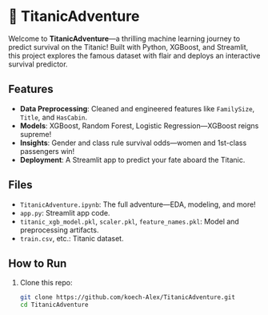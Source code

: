 # 🚢 TitanicAdventure

Welcome to **TitanicAdventure**—a thrilling machine learning journey to predict survival on the Titanic! Built with Python, XGBoost, and Streamlit, this project explores the famous dataset with flair and deploys an interactive survival predictor.

## Features

- **Data Preprocessing**: Cleaned and engineered features like `FamilySize`, `Title`, and `HasCabin`.
- **Models**: XGBoost, Random Forest, Logistic Regression—XGBoost reigns supreme!
- **Insights**: Gender and class rule survival odds—women and 1st-class passengers win!
- **Deployment**: A Streamlit app to predict your fate aboard the Titanic.

## Files

- `TitanicAdventure.ipynb`: The full adventure—EDA, modeling, and more!
- `app.py`: Streamlit app code.
- `titanic_xgb_model.pkl`, `scaler.pkl`, `feature_names.pkl`: Model and preprocessing artifacts.
- `train.csv`, etc.: Titanic dataset.

## How to Run

1. Clone this repo:
   ```bash
   git clone https://github.com/koech-Alex/TitanicAdventure.git
   cd TitanicAdventure
   ```
